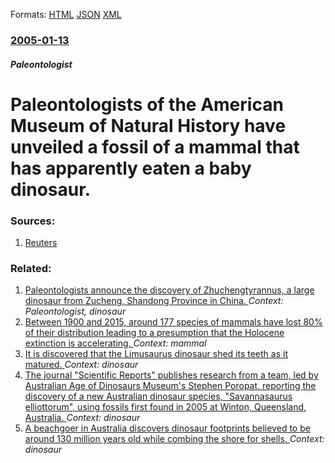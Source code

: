 
Formats: [HTML](/news/2005/01/13/paleontologists-of-the-american-museum-of-natural-history-have-unveiled-a-fossil-of-a-mammal-that-has-apparently-eaten-a-baby-dinosaur.html)  [JSON](/news/2005/01/13/paleontologists-of-the-american-museum-of-natural-history-have-unveiled-a-fossil-of-a-mammal-that-has-apparently-eaten-a-baby-dinosaur.json)  [XML](/news/2005/01/13/paleontologists-of-the-american-museum-of-natural-history-have-unveiled-a-fossil-of-a-mammal-that-has-apparently-eaten-a-baby-dinosaur.xml)  

### [2005-01-13](/news/2005/01/13/index.md)

##### Paleontologist
#  Paleontologists of the American Museum of Natural History have unveiled a fossil of a mammal that has apparently eaten a baby dinosaur. 




### Sources:

1. [Reuters](http://olympics.reuters.com/newsArticle.jhtml?type=scienceNews&storyID=7309447)

### Related:

1. [Paleontologists announce the discovery of Zhuchengtyrannus, a large dinosaur from Zucheng, Shandong Province in China. ](/news/2011/03/31/paleontologists-announce-the-discovery-of-zhuchengtyrannus-a-large-dinosaur-from-zucheng-shandong-province-in-china.md) _Context: Paleontologist, dinosaur_
2. [Between 1900 and 2015, around 177 species of mammals have lost 80% of their distribution leading to a presumption that the Holocene extinction is accelerating. ](/news/2017/07/10/between-1900-and-2015-around-177-species-of-mammals-have-lost-80-of-their-distribution-leading-to-a-presumption-that-the-holocene-extincti.md) _Context: mammal_
3. [It is discovered that the Limusaurus dinosaur shed its teeth as it matured. ](/news/2016/12/22/it-is-discovered-that-the-limusaurus-dinosaur-shed-its-teeth-as-it-matured.md) _Context: dinosaur_
4. [The journal "Scientific Reports" publishes research from a team, led by Australian Age of Dinosaurs Museum's Stephen Poropat, reporting the discovery of a new Australian dinosaur species, "Savannasaurus elliottorum", using fossils first found in 2005 at Winton, Queensland, Australia. ](/news/2016/10/20/the-journal-scientific-reports-publishes-research-from-a-team-led-by-australian-age-of-dinosaurs-museum-s-stephen-poropat-reporting-the.md) _Context: dinosaur_
5. [A beachgoer in Australia discovers dinosaur footprints believed to be around 130 million years old while combing the shore for shells. ](/news/2016/09/7/a-beachgoer-in-australia-discovers-dinosaur-footprints-believed-to-be-around-130-million-years-old-while-combing-the-shore-for-shells.md) _Context: dinosaur_

